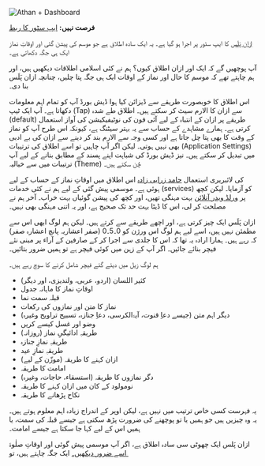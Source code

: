 <!--
.. title: ایپ سٹور پر اجرا: ازان پَلَس
.. slug: released-on-the-app-store-athan
.. date: 2014-07-22 12:29:52 UTC+05:00
.. tags: اجرا, ایپ سٹور, آئی او ایس
.. link:
.. description:
.. type: text
-->

![Athan + Dashboard](http://i.imgur.com/bzYu5OV.png "Athan + Dashboard")

**فرصت نہیں:** ‪[‬ایپ سٹور کا ربط‪](https://itunes.apple.com/us/app/athan-weather-forecast-salaat/id898804259?mt=8)‬


[ازان پَلَس](http://azaan.kahaf.com/) کا ایپ سٹور پر اجرا ہو گیا ہے۔ یہ ایک  سادہ اطلاق ہے جو موسم کی پیشن گئی اور اوقاتِ نماز ایک ہی جگہ دکھاتی ہے۔

آپ پوچھیں گے کہ ایک اور ازان اطلاق کیوں؟ ہم نے کئی اسلامی اطلاقات دیکھیں ہیں، اور ہم چاہتے تھے کہ موسم کا حال اور نماز کے اوقات ایک ہی جگہ پتا چلیں، چنانچہ ازان پَلَس بنا دی۔

اس اطلاق کا خوبصورت طریقے سے ڈیزائن کیا ہوا ڈیش بورڈ آپ کو تمام اہم معلومات دکھاتا ہے۔ آپ ایک ٹیپ ‪(‬Tap‪)‬ سے ازان کا الارم سیٹ کر سکتے ہیں۔ اطلاق طے شدہ ‪(‬default‪)‬ طریقے پر ازان کے انتباہ کے لیے آئی فون کی نوٹیفیکیشن کی آواز استعمال کرتی ہے۔ ہمارے مشاہدے کے حساب سے یہ بہتر سیٹنگ ہے، کیونکہ اس طرح آپ کو نماز کے وقت کا بھی پتا چل جاتا ہے اور کسی وجہ سے الارم بند کر دینے سے ازان کی بے ادبی بھی نہیں ہوتی۔ لیکن اگر آپ چاہیں تو اسے اطلاق کی ترتیبات ‪(‬Application Settings‪)‬ میں تبدیل کر سکتے ہیں۔ نیز ڈیش بورڈ کی شباہت اپنے پسند کے مطابق بنانے کے لیے آپ ترتیبات میں سے خیالیہ ‪(‬Theme‪)‬ چُن سکتے ہیں۔

اس اطلاق میں اوقاتِ نماز کے حساب کے لیے ‪[حامد زرابی زادہ](http://praytimes.org/)‬ کی لائبریری استعمال ہوئی ہے۔ موسمی پیش گئی کے لیے ہم نے کئی خدمات ‪(‬services‪)‬ کو آزمایا۔ لیکن کچھ بہت مہنگی تھیں، اور کچھ کی پیشن گوئیاں بہت خراب۔ آخر ہم نے ‪[ورلڈ ویدر آنلائن](http://worldweatheronline.com/)‬ پر مصلحت کر لی، اس کا ڈیٹا بہت حد تک صحیح ہے، اور یہ اتنی مہنگی بھی نہیں۔

ازان پَلَس ایک چیز کرتی ہے، اور اچھے طریقے سے کرتے ہیں۔ لیکن ہم لوگ ابھی اس سے مطمئن نہیں ہیں، اسے لیے ہم لوگ اس ورژن کو 0۔5۔0  (صفر اعشاریہ پانچ اعشارہ صفر) کہ رہے ہیں۔ ہمارا ارادہ یہ تھا کہ اس کا جلدی سے اجرا کر کے صارفین کے آراء پر مبنی نئے فیچر بنائے جائیں۔ اگر آپ کے زہن میں کوئی فیچر ہے تو ہمیں ضرور بتائیں۔

ہم لوگ زیل میں دیئے گئے فیچر شامل کرنے کا سوچ رہے ہیں۔

* کثیر اللسان (اردو، عربی، ولندیزی، اور دیگر)
* اوقاتِ نماز کا ماہانہ جدول
* قبلہ سمت نما
* نماز کا متن اور نمازوں کی رکعات
* دیگر اہم متن (جیسے دعاِ قنوت، آیۃالکرسی، دعاِ جنازہ، تسبیح تراویح وغیرہ)
* وضو اور غسل کیسے کریں
* طریقہِ ادائیگیِ نماز (روزانہ)
* طریقہِ نمازِ جنازہ
* طریقہِ نمازِ عید
* ازان کہنے کا طریقہ (موزّن کے لیے)
* امامت کا طریقہ
* دگر نمازوں کا طریقہ (استسقاء، حاجات، وغیرہ)
* نومولود کے کان میں ازان کہنے کا طریقہ
* نکاح پڑھانے کا طریقہ

یہ فہرست کسی خاص ترتیب میں نہیں ہے، لیکن اوپر کے اندراج زیادہ اہم معلوم ہوتے ہیں۔ یہ وہ چیزیں ہیں جو ہمیں یا تو پوچھنے کی ضرورت پڑھ سکتی ہے جیسے قبلہ کی سمت، یا ہمیں اس کے لیے کہا جا سکتا ہے جیسے امامت۔

ازان پَلس ایک چھوٹی سی سادہ اطلاق ہے، اگر آپ موسمی پیش گوئی اور اوقاتِ صلٰوۃ ایک جگہ چاہتے ہیں، تو ‪[اسے ضرور دیکھیں۔‬
‪](https://itunes.apple.com/us/app/athan-weather-forecast-salaat/id898804259?mt=8)‬